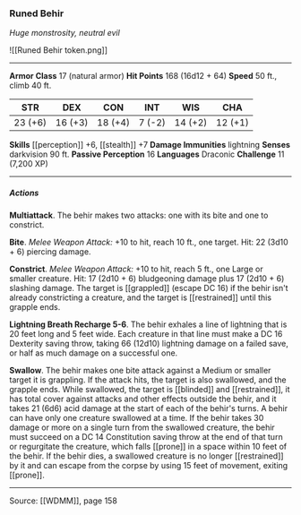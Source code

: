 ### Runed Behir
_Huge monstrosity, neutral evil_

![[Runed Behir token.png]]


---

**Armor Class** 17 (natural armor)
**Hit Points** 168 (16d12 + 64)
**Speed** 50 ft., climb 40 ft.

| STR     | DEX     | CON     | INT     | WIS     | CHA     |
|---------|---------|---------|---------|---------|---------|
| 23 (+6) | 16 (+3) | 18 (+4) | 7 (-2) | 14 (+2) | 12 (+1) |

**Skills** [[perception]] +6, [[stealth]] +7
**Damage Immunities** lightning
**Senses** darkvision 90 ft.
**Passive Perception** 16
**Languages** Draconic
**Challenge** 11 (7,200 XP)

---

##### Actions
**Multiattack**. The behir makes two attacks: one with its bite and one to constrict.

**Bite**. _Melee Weapon Attack:_ +10 to hit, reach 10 ft., one target. Hit: 22 (3d10 + 6) piercing damage.

**Constrict**. _Melee Weapon Attack:_ +10 to hit, reach 5 ft., one Large or smaller creature. Hit: 17 (2d10 + 6) bludgeoning damage plus 17 (2d10 + 6) slashing damage. The target is [[grappled]] (escape DC 16) if the behir isn't already constricting a creature, and the target is [[restrained]] until this grapple ends.

**Lightning Breath Recharge 5-6**. The behir exhales a line of lightning that is 20 feet long and 5 feet wide. Each creature in that line must make a DC 16 Dexterity saving throw, taking 66 (12d10) lightning damage on a failed save, or half as much damage on a successful one.

**Swallow**. The behir makes one bite attack against a Medium or smaller target it is grappling. If the attack hits, the target is also swallowed, and the grapple ends. While swallowed, the target is [[blinded]] and [[restrained]], it has total cover against attacks and other effects outside the behir, and it takes 21 (6d6) acid damage at the start of each of the behir's turns. A behir can have only one creature swallowed at a time. If the behir takes 30 damage or more on a single turn from the swallowed creature, the behir must succeed on a DC 14 Constitution saving throw at the end of that turn or regurgitate the creature, which falls [[prone]] in a space within 10 feet of the behir. If the behir dies, a swallowed creature is no longer [[restrained]] by it and can escape from the corpse by using 15 feet of movement, exiting [[prone]].


---

Source: [[WDMM]], page 158